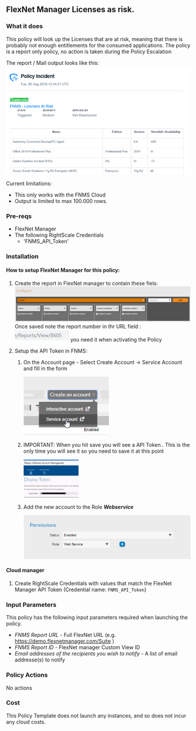 ## FlexNet Manager Licenses as risk.

### What it does
This policy will look up the Licenses that are at risk, meaning that there is probably not enough entitlements for the consumed applications.
The policy is a report only policy, no action is taken during the Policy Escalation

The report / Mail output looks like this:
![Alt text][emailoutput]

Current limitations:
- This only works with the FNMS Cloud
- Output is limited to max 100.000 rows.

### Pre-reqs
- FlexNet Manager
- The following RightScale Credentials
  - 'FNMS_API_Token'

### Installation

#### How to setup FlexNet Manager for this policy:

1. Create the report in FlexNet manager to contain these fiels:
![Alt text][FNMSCloudInstanceReport]
Once saved note the report number in thr URL field :
![Alt text][ReportNumber] you need it when activating the Policy

1. Setup the API Token in FNMS:
    1. On the Account page - Select Create Account -> Service Account and fill in the form

        ![Alt text][CreateServeceAccount]
    1. IMPORTANT: When you hit save you will see a API Token.. This is the only time you will see it so you need to save it at this point
    
        ![Alt text][APIToken]
    1. Add the new account to the Role ___Webservice___

        ![Alt text][WebServiceRole]

#### Cloud manager

1. Create RightScale Credentials with values that match the FlexNet Manager API Token (Credential name: `FNMS_API_Token`) 

### Input Parameters

This policy has the following input parameters required when launching the policy.

- *FNMS Report URL* - Full FlexNet URL (e.g. https://demo.flexnetmanager.com/Suite )
- *FNMS Report ID* - FlexNet manager Custom View ID
- *Email addresses of the recipients you wish to notify* - A list of email addresse(s) to notify

### Policy Actions
No actions

### Cost
This Policy Template does not launch any instances, and so does not incur any cloud costs.

<!-- Image referances -->
[emailoutput]: images/MailOutput_FNMSLicense.png "email output"
[APIToken]: images/APIToken.png "APIToken"
[CreateServeceAccount]: images/CreateServeceAccount.png "Create Service Account"
[FNMSCloudInstanceReport]: images/FNMSCloudInstanceReport.png "FNMS Cloud Instance Report"
[ReportNumber]: images/ReportNumber.png "ReportNumber"
[WebServiceRole]: images/WebServiceRole.png "WebServiceRole"

